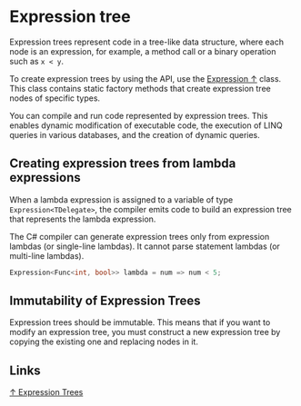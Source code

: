 # Expression tree

Expression trees represent code in a tree-like data structure, where each node is an expression, for example, a method call or a binary operation such as `x < y`.

To create expression trees by using the API, use the [Expression ↑](https://docs.microsoft.com/en-us/dotnet/api/system.linq.expressions.expression?) class. This class contains static factory methods that create expression tree nodes of specific types.

You can compile and run code represented by expression trees. This enables dynamic modification of executable code, the execution of LINQ queries in various databases, and the creation of dynamic queries.

## Creating expression trees from lambda expressions

When a lambda expression is assigned to a variable of type `Expression<TDelegate>`, the compiler emits code to build an expression tree that represents the lambda expression.

The C# compiler can generate expression trees only from expression lambdas (or single-line lambdas). It cannot parse statement lambdas (or multi-line lambdas).

```csharp
Expression<Func<int, bool>> lambda = num => num < 5;
```

## Immutability of Expression Trees

Expression trees should be immutable. This means that if you want to modify an expression tree, you must construct a new expression tree by copying the existing one and replacing nodes in it.

## Links

[↑ Expression Trees](https://docs.microsoft.com/en-us/dotnet/csharp/programming-guide/concepts/expression-trees/)
